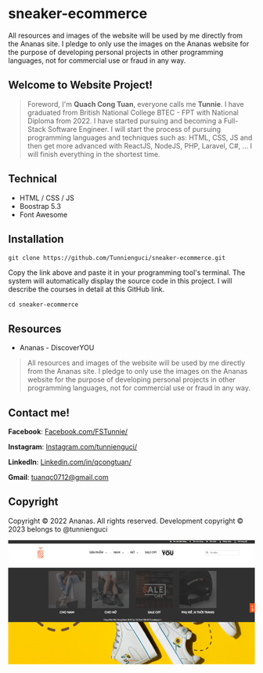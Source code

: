 # sneaker-ecommerce
 All resources and images of the website will be used by me directly from the Ananas site. I pledge to only use the images on the Ananas website for the purpose of developing personal projects in other programming languages, not for commercial use or fraud in any way.

## Welcome to Website Project!
> Foreword, I'm **Quach Cong Tuan**, everyone calls me **Tunnie**. I have graduated from British National College BTEC - FPT with National Diploma from 2022. I have started pursuing and becoming a Full-Stack Software Engineer. I will start the process of pursuing programming languages and techniques such as: HTML, CSS, JS and then get more advanced with ReactJS, NodeJS, PHP, Laravel, C#, ... I will finish everything in the shortest time.

## Technical
- HTML / CSS / JS
- Boostrap 5.3 
- Font Awesome 


## Installation
	git clone https://github.com/Tunnienguci/sneaker-ecommerce.git
Copy the link above and paste it in your programming tool's terminal. The system will automatically display the source code in this project. I will describe the courses in detail at this GitHub link.

	cd sneaker-ecommerce

## Resources
-	Ananas - DiscoverYOU

>All resources and images of the website will be used by me directly from the Ananas site. I pledge to only use the images on the Ananas website for the purpose of developing personal projects in other programming languages, not for commercial use or fraud in any way.

## Contact me!

**Facebook**: [Facebook.com/FSTunnie/](https://www.facebook.com/FSTunnie/)

**Instagram**: [Instagram.com/tunnienguci/](https://www.instagram.com/tunnienguci/)

**LinkedIn**: [Linkedin.com/in/qcongtuan/](https://www.linkedin.com/in/qcongtuan/)

**Gmail**: [tuanqc0712@gmail.com](tuanqc0712@gmail.com)

## Copyright
Copyright © 2022 Ananas. All rights reserved.
Development copyright © 2023 belongs to @tunnienguci

<img src="/website.png">
